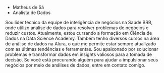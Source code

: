 - Matheus de Sá
- Analista de Dados
  
Sou líder técnico da equipe de inteligência de negócios na Saúde BRB, onde utilizo análise de dados para resolver problemas de negócios e reduzir custos. Atualmente, estou cursando a formação em Ciência de Dados na Data Science Academy. Também tenho diversos cursos na área de análise de dados na Alura, o que me permite estar sempre atualizado com as últimas tendências e ferramentas. Sou apaixonado por solucionar problemas e transformar dados em insights valiosos para a tomada de decisão. Se você está procurando alguém para ajudar a impulsionar seus negócios por meio de análises de dados, entre em contato comigo.
